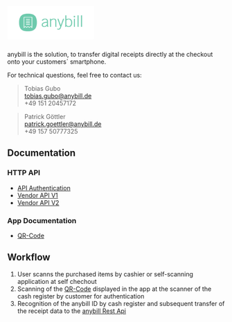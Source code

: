# <img id="logo" src="./Assets/logo.svg" width="200" alt="anybill logo"/>

anybill is the solution, to transfer digital receipts directly at the checkout onto your customers´ smartphone.<br>

For technical questions, feel free to contact us:<br>

> Tobias Gubo<br>
> tobias.gubo@anybill.de<br>
> +49 151 20457172<br>

> Patrick Göttler<br>
> patrick.goettler@anybill.de<br>
> +49 157 50777325<br>

## Documentation
### HTTP API

- [API Authentication](./api_authentication.md)
- [Vendor API V1](./api_vendor.md)
- [Vendor API V2](./api_vendor.md)

### App Documentation

- [QR-Code](./app_qr.md)

## Workflow

1. User scanns the purchased items by cashier or self-scanning application at self chechout
2. Scanning of the [QR-Code](./app_qr.md) displayed in the app at the scanner of the cash register by customer for authentication
3. Recognition of the anybill ID by cash register and subsequent transfer of the receipt data to the [anybill Rest Api](./api_vendor.md)
